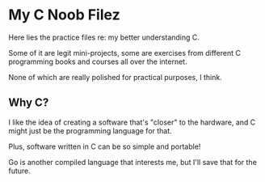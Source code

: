 # My C Noob Filez

Here lies the practice files re: my better understanding C.

Some of it are legit mini-projects, some are exercises from different C programming books and courses all over the internet.

None of which are really polished for practical purposes, I think.

## Why C?

I like the idea of creating a software that's "closer" to the hardware, and C might just be the programming language for that.

Plus, software written in C can be so simple and portable!

Go is another compiled language that interests me, but I'll save that for the future.
